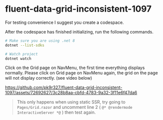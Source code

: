 # fluent-data-grid-inconsistent-1097

For testing convenience I suggest you create a codespace.

After the codespace has finished initializing, run the following commands.

```bash
# Make sure you are using .net 8
dotnet --list-sdks
```

```bash
# Watch project
dotnet watch
```

Click on the Grid page on NavMenu, the first time everything displays normally. Please click on Grid page on NavMenu again, the grid on the page will not display correctly. (see video below)

https://github.com/pk9r327/fluent-data-grid-inconsistent-1097/assets/72692627/3c28b8aa-cbfd-4783-9a32-3f11e6f47da6

> This only happens when using static SSR, try going to `Pages/Grid.razor` and uncomment line 2 ( `@* @rendermode InteractiveServer *@` ) then test again.
